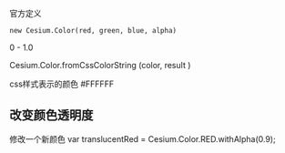 
官方定义
```$xslt
new Cesium.Color(red, green, blue, alpha)
```

0 - 1.0


Cesium.Color.fromCssColorString (color, result ) 

css样式表示的颜色
#FFFFFF

## 改变颜色透明度
修改一个新颜色
var translucentRed = Cesium.Color.RED.withAlpha(0.9);
